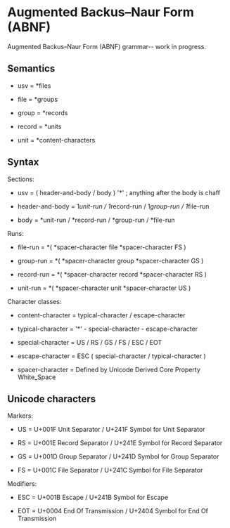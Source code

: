 # Augmented Backus–Naur Form (ABNF)

Augmented Backus–Naur Form (ABNF) grammar-- work in progress.


## Semantics

* usv = *files

* file = *groups

* group = *records

* record = *units

* unit = *content-characters


## Syntax

Sections:

* usv = ( header-and-body / body ) '*' ; anything after the body is chaff

* header-and-body = 1*unit-run / 1*record-run / 1*group-run / 1*file-run

* body = *unit-run / *record-run / *group-run / *file-run

Runs:

* file-run = *( *spacer-character file *spacer-character FS )

* group-run = *( *spacer-character group *spacer-character GS )

* record-run = *( *spacer-character record *spacer-character RS )

* unit-run = *( *spacer-character unit *spacer-character US )

Character classes:

* content-character = typical-character / escape-character

* typical-character = '*' - special-character - escape-character

* special-character = US / RS / GS / FS / ESC / EOT

* escape-character = ESC ( special-character / typical-character )

* spacer-character = Defined by Unicode Derived Core Property White_Space


## Unicode characters

Markers:

* US = U+001F Unit Separator / U+241F Symbol for Unit Separator

* RS = U+001E Record Separator / U+241E Symbol for Record Separator

* GS = U+001D Group Separator / U+241D Symbol for Group Separator

* FS = U+001C File Separator / U+241C Symbol for File Separator

Modifiers:

* ESC = U+001B Escape / U+241B Symbol for Escape

* EOT = U+0004 End Of Transmission / U+2404 Symbol for End Of Transmission
